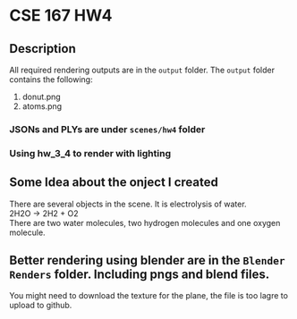 # CSE 167 HW4

## Description
All required rendering outputs are in the `output` folder. The `output` folder contains the following:
1. donut.png
2. atoms.png

### JSONs and PLYs are under `scenes/hw4` folder

### Using hw_3_4 to render with lighting

## Some Idea about the onject I created
There are several objects in the scene. 
It is electrolysis of water.  
2H2O -> 2H2 + O2  
There are two water molecules, two hydrogen molecules and one oxygen molecule.


## Better rendering using blender are in the `Blender Renders` folder. Including pngs and blend files.
You might need to download the texture for the plane, the file is too lagre to upload to github.
